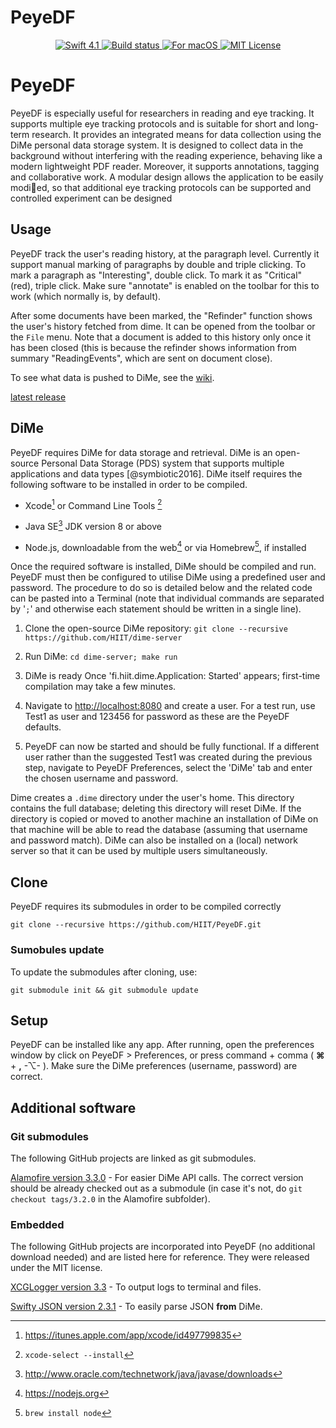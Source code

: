 # PeyeDF

<p align="center">
  <a href="https://swift.org" target="_blank">
    <img src="https://img.shields.io/badge/swift-4.1-brightgreen.svg" alt="Swift 4.1">
  </a>
  <a href="https://travis-ci.org/HIIT/PeyeDF" target="_blank">
    <img src="https://travis-ci.org/HIIT/PeyeDF.svg" alt="Build status">
  </a>
  <a href="https://developer.apple.com/swift/" target="_blank">
    <img src="https://img.shields.io/badge/Platform-macOS-lightgray.svg" alt="For macOS">
  </a>
  <a href="LICENSE">
    <img src="https://img.shields.io/badge/license-MIT-brightgreen.svg" alt="MIT License">
  </a>
</p>

# PeyeDF

PeyeDF is especially useful for researchers in reading and eye tracking. It supports multiple eye tracking protocols and is suitable for short and long-term research. It provides an integrated means for data collection using the DiMe personal data storage system. It is designed to collect data in the background without interfering with the reading experience, behaving like a modern lightweight PDF reader. Moreover, it supports annotations, tagging and collaborative work. A modular design allows the application to be easily modied, so that additional eye tracking protocols can be supported and controlled experiment can be designed

## Usage

PeyeDF track the user's reading history, at the paragraph level. Currently it support manual marking of paragraphs by double and triple clicking. To mark a paragraph as "Interesting", double click. To mark it as "Critical" (red), triple click. Make sure "annotate" is enabled on the toolbar for this to work (which normally is, by default).

After some documents have been marked, the "Refinder" function shows the user's history fetched from dime. It can be opened from the toolbar or the `File` menu. Note that a document is added to this history only once it has been closed (this is because the refinder shows information from summary "ReadingEvents", which are sent on document close).

To see what data is pushed to DiMe, see the [wiki](https://github.com/HIIT/PeyeDF/wiki/Data-Format).

[latest release](https://github.com/HIIT/PeyeDF/releases/latest)

## DiMe

PeyeDF requires DiMe for data storage and retrieval. DiMe is an
open-source Personal Data Storage (PDS) system that supports multiple
applications and data types [@symbiotic2016]. DiMe itself requires the
following software to be installed in order to be compiled.

-   Xcode[^1] or Command Line Tools [^2]

-   Java SE[^3] JDK version 8 or above

-   Node.js, downloadable from the web[^4] or via Homebrew[^5], if
    installed

[^1]: <https://itunes.apple.com/app/xcode/id497799835>

[^2]: `xcode-select --install`

[^3]: <http://www.oracle.com/technetwork/java/javase/downloads>

[^4]: <https://nodejs.org>

[^5]: `brew install node`

Once the required software is installed, DiMe should be compiled and
run. PeyeDF must then be configured to utilise DiMe using a predefined
user and password. The procedure to do so is detailed below and the
related code can be pasted into a Terminal (note that individual
commands are separated by '`;`' and otherwise each statement should be
written in a single line).

1.  Clone the open-source DiMe repository:
    `git clone --recursive https://github.com/HIIT/dime-server`

2.  Run DiMe:
    `cd dime-server; make run`

3.  DiMe is ready Once 'fi.hiit.dime.Application: Started' appears;
    first-time compilation may take a few minutes.

4.  Navigate to <http://localhost:8080> and create a user. For a test
    run, use Test1 as user and 123456 for password as these are the
    PeyeDF defaults.

5.  PeyeDF can now be started and should be fully functional. If a
    different user rather than the suggested Test1 was created during
    the previous step, navigate to PeyeDF Preferences, select the 'DiMe'
    tab and enter the chosen username and password.

Dime creates a `.dime` directory under the user's home. This directory
contains the full database; deleting this directory will reset DiMe. If
the directory is copied or moved to another machine an installation of
DiMe on that machine will be able to read the database (assuming that
username and password match). DiMe can also be installed on a (local)
network server so that it can be used by multiple users simultaneously.

## Clone

PeyeDF requires its submodules in order to be compiled correctly

`git clone --recursive https://github.com/HIIT/PeyeDF.git`


### Sumobules update

To update the submodules after cloning, use:

`git submodule init && git submodule update`

## Setup

PeyeDF can be installed like any app. After running, open the preferences window by click on PeyeDF > Preferences, or press command + comma ( **&#8984;** + **,** -&#8997;- ). Make sure the DiMe preferences (username, password) are correct.

## Additional software

### Git submodules

The following GitHub projects are linked as git submodules.

[Alamofire version 3.3.0](https://github.com/Alamofire/Alamofire/releases/tag/3.3.0) - For easier DiMe API calls. The correct version should be already checked out as a submodule (in case it's not, do `git checkout tags/3.2.0` in the Alamofire subfolder).

### Embedded

The following GitHub projects are incorporated into PeyeDF (no additional download needed) and are listed here for reference. They were released under the MIT license.

[XCGLogger version 3.3](https://github.com/DaveWoodCom/XCGLogger/releases/tag/Version_3.3) - To output logs to terminal and files.

[Swifty JSON version 2.3.1](https://github.com/SwiftyJSON/SwiftyJSON/releases/tag/2.3.1) - To easily parse JSON **from** DiMe.
